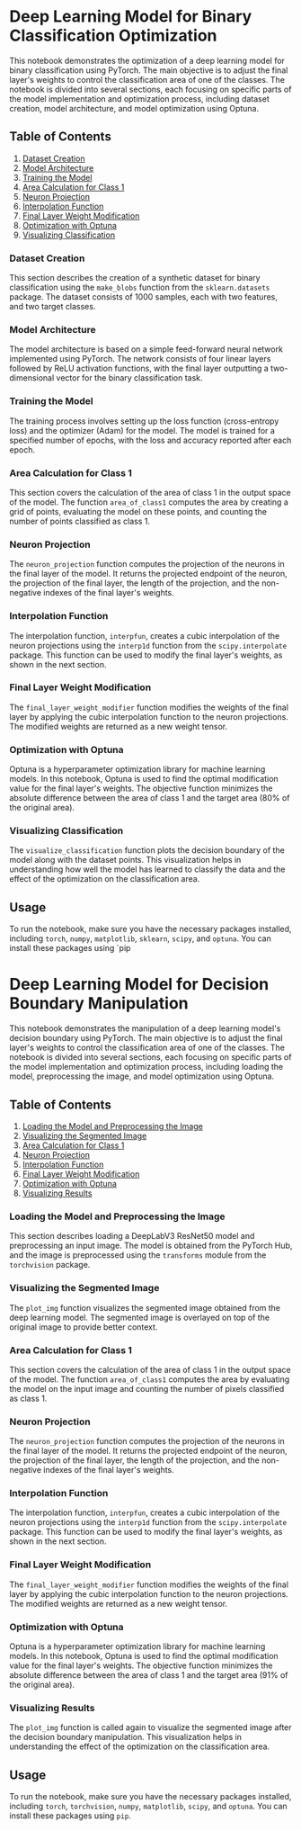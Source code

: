 # Deep Learning Model for Binary Classification Optimization

This notebook demonstrates the optimization of a deep learning model for binary classification using PyTorch. The main objective is to adjust the final layer's weights to control the classification area of one of the classes. The notebook is divided into several sections, each focusing on specific parts of the model implementation and optimization process, including dataset creation, model architecture, and model optimization using Optuna.

## Table of Contents

1. [Dataset Creation](#Dataset-Creation)
2. [Model Architecture](#Model-Architecture)
3. [Training the Model](#Training-the-Model)
4. [Area Calculation for Class 1](#Area-Calculation-for-Class-1)
5. [Neuron Projection](#Neuron-Projection)
6. [Interpolation Function](#Interpolation-Function)
7. [Final Layer Weight Modification](#Final-Layer-Weight-Modification)
8. [Optimization with Optuna](#Optimization-with-Optuna)
9. [Visualizing Classification](#Visualizing-Classification)

### Dataset Creation

This section describes the creation of a synthetic dataset for binary classification using the `make_blobs` function from the `sklearn.datasets` package. The dataset consists of 1000 samples, each with two features, and two target classes.

### Model Architecture

The model architecture is based on a simple feed-forward neural network implemented using PyTorch. The network consists of four linear layers followed by ReLU activation functions, with the final layer outputting a two-dimensional vector for the binary classification task.

### Training the Model

The training process involves setting up the loss function (cross-entropy loss) and the optimizer (Adam) for the model. The model is trained for a specified number of epochs, with the loss and accuracy reported after each epoch.

### Area Calculation for Class 1

This section covers the calculation of the area of class 1 in the output space of the model. The function `area_of_class1` computes the area by creating a grid of points, evaluating the model on these points, and counting the number of points classified as class 1.

### Neuron Projection

The `neuron_projection` function computes the projection of the neurons in the final layer of the model. It returns the projected endpoint of the neuron, the projection of the final layer, the length of the projection, and the non-negative indexes of the final layer's weights.

### Interpolation Function

The interpolation function, `interpfun`, creates a cubic interpolation of the neuron projections using the `interp1d` function from the `scipy.interpolate` package. This function can be used to modify the final layer's weights, as shown in the next section.

### Final Layer Weight Modification

The `final_layer_weight_modifier` function modifies the weights of the final layer by applying the cubic interpolation function to the neuron projections. The modified weights are returned as a new weight tensor.

### Optimization with Optuna

Optuna is a hyperparameter optimization library for machine learning models. In this notebook, Optuna is used to find the optimal modification value for the final layer's weights. The objective function minimizes the absolute difference between the area of class 1 and the target area (80% of the original area).

### Visualizing Classification

The `visualize_classification` function plots the decision boundary of the model along with the dataset points. This visualization helps in understanding how well the model has learned to classify the data and the effect of the optimization on the classification area.

## Usage

To run the notebook, make sure you have the necessary packages installed, including `torch`, `numpy`, `matplotlib`, `sklearn`, `scipy`, and `optuna`. You can install these packages using `pip



# Deep Learning Model for Decision Boundary Manipulation

This notebook demonstrates the manipulation of a deep learning model's decision boundary using PyTorch. The main objective is to adjust the final layer's weights to control the classification area of one of the classes. The notebook is divided into several sections, each focusing on specific parts of the model implementation and optimization process, including loading the model, preprocessing the image, and model optimization using Optuna.

## Table of Contents

1. [Loading the Model and Preprocessing the Image](#Loading-the-Model-and-Preprocessing-the-Image)
2. [Visualizing the Segmented Image](#Visualizing-the-Segmented-Image)
3. [Area Calculation for Class 1](#Area-Calculation-for-Class-1)
4. [Neuron Projection](#Neuron-Projection)
5. [Interpolation Function](#Interpolation-Function)
6. [Final Layer Weight Modification](#Final-Layer-Weight-Modification)
7. [Optimization with Optuna](#Optimization-with-Optuna)
8. [Visualizing Results](#Visualizing-Results)

### Loading the Model and Preprocessing the Image

This section describes loading a DeepLabV3 ResNet50 model and preprocessing an input image. The model is obtained from the PyTorch Hub, and the image is preprocessed using the `transforms` module from the `torchvision` package.

### Visualizing the Segmented Image

The `plot_img` function visualizes the segmented image obtained from the deep learning model. The segmented image is overlayed on top of the original image to provide better context.

### Area Calculation for Class 1

This section covers the calculation of the area of class 1 in the output space of the model. The function `area_of_class1` computes the area by evaluating the model on the input image and counting the number of pixels classified as class 1.

### Neuron Projection

The `neuron_projection` function computes the projection of the neurons in the final layer of the model. It returns the projected endpoint of the neuron, the projection of the final layer, the length of the projection, and the non-negative indexes of the final layer's weights.

### Interpolation Function

The interpolation function, `interpfun`, creates a cubic interpolation of the neuron projections using the `interp1d` function from the `scipy.interpolate` package. This function can be used to modify the final layer's weights, as shown in the next section.

### Final Layer Weight Modification

The `final_layer_weight_modifier` function modifies the weights of the final layer by applying the cubic interpolation function to the neuron projections. The modified weights are returned as a new weight tensor.

### Optimization with Optuna

Optuna is a hyperparameter optimization library for machine learning models. In this notebook, Optuna is used to find the optimal modification value for the final layer's weights. The objective function minimizes the absolute difference between the area of class 1 and the target area (91% of the original area).

### Visualizing Results

The `plot_img` function is called again to visualize the segmented image after the decision boundary manipulation. This visualization helps in understanding the effect of the optimization on the classification area.

## Usage

To run the notebook, make sure you have the necessary packages installed, including `torch`, `torchvision`, `numpy`, `matplotlib`, `scipy`, and `optuna`. You can install these packages using `pip`.